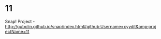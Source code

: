 # 11
Snap! Project - http://gubolin.github.io/snap/index.html#github:Username=cyydjt&amp;projectName=11
